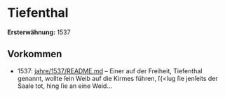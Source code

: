 # Tiefenthal

**Ersterwähnung:** 1537

## Vorkommen
- 1537: [jahre/1537/README.md](../jahre/1537/README.md) – Einer auf der Freiheit, Tiefenthal genannt, wollte
ſein Weib auf die Kirmes führen, ſ{<lug ſie jenſeits der
Saale tot, hing ſie an eine Weid...
